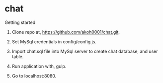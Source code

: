 # chat

Getting started

1. Clone repo at, https://github.com/akoh0001/chat.git.

2. Set MySql credentials in config/config.js.

3. Import chat.sql file into MySql server to create chat database, and user table.

4. Run application with, gulp.

5. Go to localhost:8080.
